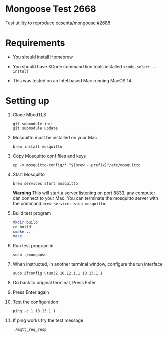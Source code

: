 Mongoose Test 2668
========

Test utility to reproduce [cesenta/mongoose #2688](https://github.com/cesanta/mongoose/issues/2668)

# Requirements

  - You should install Homebrew

  - You should have XCode command line tools installed `xcode-select --install`
  
  - This was tested on an Intel based Mac running MacOS 14. 

# Setting up

  1. Clone MbedTLS

      ```
      git submodule init
      git submodule update
      ```

  1. Mosquitto must be installed on your Mac
  
     `brew install mosquitto`
    
  1. Copy Mosquitto conf files and keys
  
     `cp -v mosquitto-config/* "$(brew --prefix)"/etc/mosquitto`
    
  1. Start Mosquitto
  
      `brew services start mosquitto`
     
      **Warning** This will start a server listening on port 8833, any computer can connect to your Mac.  You can terminate the mosquitto server with the command `brew services stop mosquitto`.
     
  1. Build test program
  
      ```sh
      mkdir build
      cd build
      cmake ..
      make
      ```
    
  2. Run test program in 
  
      `sudo ./mongoose`
    
  3. When instructed, in another terminal window, configure the tun interface  
  
      `sudo ifconfig utun32 10.12.1.1 10.13.1.1`
    
  1. Go back to original terminal, Press Enter

  1. Press Enter again
  
  1. Test the configuration
  
       `ping -c 1 10.13.1.1`

  1. If ping works try the test message
  
       `./mqtt_req_resp`
